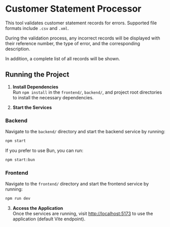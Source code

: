 # Customer Statement Processor

This tool validates customer statement records for errors. Supported file formats include `.csv` and `.xml`.

During the validation process, any incorrect records will be displayed with their reference number, the type of error, and the corresponding description.

In addition, a complete list of all records will be shown.

## Running the Project

1. **Install Dependencies**  
   Run `npm install` in the `frontend/`, `backend/`, and project root directories to install the necessary dependencies.

2. **Start the Services**

### Backend

Navigate to the `backend/` directory and start the backend service by running:

```bash
npm start
```

If you prefer to use Bun, you can run:

```bash
npm start:bun
```

### Frontend

Navigate to the `frontend/` directory and start the frontend service by running:

```bash
npm run dev
```

3. **Access the Application**  
   Once the services are running, visit [http://localhost:5173](http://localhost:5173) to use the application (default Vite endpoint).
